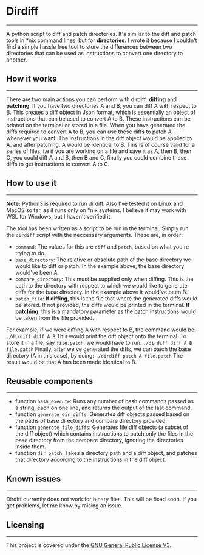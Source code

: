 # Dirdiff

-----------------------------------------------------------------

A python script to diff and patch directories. It's similar to the diff and patch tools in \*nix command lines, but for **directories**. I wrote it because I couldn't find a simple hassle free tool to store the differences between two directories that can be used as instructions to convert one directory to another.

## How it works

------------------------------

There are two main actions you can perform with dirdiff: **diffing** and **patching**.
If you have two directories A and B, you can diff A with respect to B. This creates a diff object in Json format, which is essentially an object of instructions that can be used to convert A to B. These instructions can be printed on the terminal or stored in a file.
When you have generated the diffs required to convert A to B, you can use these diffs to patch A whenever you want. The instructions in the diff object would be applied to A, and after patching, A would be identical to B. This is of course valid for a series of files, i.e if you are working on a file and save it as A, then B, then C, you could diff A and B, then B and C, finally you could combine these diffs to get instructions to convert A to C.

## How to use it

------------------------------------------------

**Note:** Python3 is required to run dirdiff. Also I've tested it on Linux and MacOS so far, as it runs only on *nix systems. I believe it may work with WSL for Windows, but I haven't verified it.

The tool has been written as a script to be run in the terminal. Simply run the `dirdiff` script with the neccessary arguments. These are, in order:
 - `command`: The values for this are `diff` and `patch`, based on what you're trying to do.
 - `base_directory`: The relative or absolute path of the base directory we would like to diff or patch. In the example above, the base directory would've been A.
 - `compare_directory`: This must be supplied only when diffing. This is the path to the directory with respect to which we would like to generate diffs for the base directory. In the example above it would've been B.
 - `patch_file`: **If diffing**, this is the file that where the generated diffs would be stored. If not provided, the diffs would be printed in the terminal. **If patching**, this is a mandatory parameter as the patch instructions would be taken from the file provided.
 
For example, if we were diffing A with respect to B, the command would be:
`./dirdiff diff A B`
This would print the diff object onto the terminal. To store it in a file, say `file.patch`, we would have to run:
`./dirdiff diff A B file.patch`
Finally, after we've generated the diffs, we can patch the base directory (A in this case), by doing:
`./dirdiff patch A file.patch`
The result would be that A has been made identical to B.

## Reusable components

--------------------------------------------

- function `bash_execute`: Runs any number of bash commands passed as a string, each on one line, and returns the output of the last command.
- function `generate_dir_diffs`: Generates diff objects passed based on the paths of base directory and compare directory provided.
- function `generate_file_diffs`: Generates file diff objects (a subset of the diff object) which contains instructions to patch only the files in the base directory from the compare directory, ignoring the directories inside them.
- function `dir_patch`: Takes a directory path and a diff object, and patches that directory according to the instructions in the diff object.


## Known issues

------------------------------------------

Dirdiff currently does not work for binary files. This will be fixed soon.
If you get problems, let me know by raising an issue.

## Licensing
--------------------------------------------
This project is covered under the [GNU General Public License V3](https://www.gnu.org/licenses/gpl-3.0.en.html).
